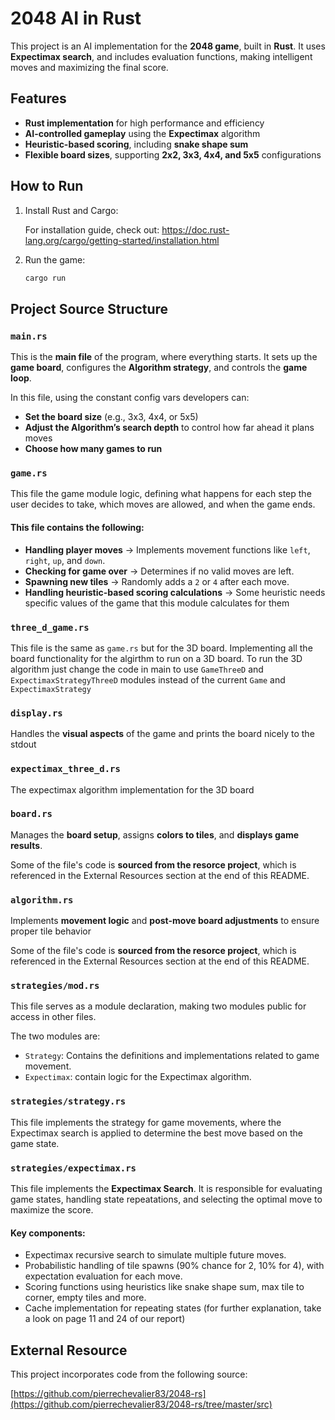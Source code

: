 # 2048 AI in Rust  

This project is an AI implementation for the **2048 game**, built in **Rust**. It uses **Expectimax search**, and includes
evaluation functions, making intelligent moves and maximizing the final score.  

## Features
- **Rust implementation** for high performance and efficiency 
- **AI-controlled gameplay** using the **Expectimax** algorithm  
- **Heuristic-based scoring**, including **snake shape sum**  
- **Flexible board sizes**, supporting **2x2, 3x3, 4x4, and 5x5** configurations  

## How to Run 
1. Install Rust and Cargo:

   For installation guide, check out:
   https://doc.rust-lang.org/cargo/getting-started/installation.html

2. Run the game:
   ```sh
   cargo run


## Project Source Structure

### `main.rs` 
This is the **main file** of the program, where everything starts. It sets up the **game board**, configures the **Algorithm strategy**, and controls the **game loop**.

In this file, using the constant config vars developers can:  
- **Set the board size** (e.g., 3x3, 4x4, or 5x5)  
- **Adjust the Algorithm’s search depth** to control how far ahead it plans moves  
- **Choose how many games to run**

### `game.rs`
This file the game module logic, defining what happens for each step the user decides to take, which moves are allowed, and when the game ends.  

#### This file contains the following:  
- **Handling player moves** → Implements movement functions like `left`, `right`, `up`, and `down`.  
- **Checking for game over** → Determines if no valid moves are left.  
- **Spawning new tiles** → Randomly adds a `2` or `4` after each move.
- **Handling heuristic-based scoring calculations** → Some heuristic needs specific values of the game that this module calculates for them

### `three_d_game.rs`
This file is the same as `game.rs` but for the 3D board. 
Implementing all the board functionality for the algirthm to run on a 3D board.
To run the 3D algorithm just change the code in main to use `GameThreeD` and `ExpectimaxStrategyThreeD` modules instead of the current `Game` and `ExpectimaxStrategy`


### `display.rs` 
Handles the **visual aspects** of the game and prints the board nicely to the stdout

### `expectimax_three_d.rs`
The expectimax algorithm implementation for the 3D board

### `board.rs`
Manages the **board setup**, assigns **colors to tiles**, and **displays game results**.

Some of the file's code is **sourced from the resorce project**, which is referenced in the External Resources section at the end of this README.

### `algorithm.rs` 
Implements **movement logic** and **post-move board adjustments** to ensure proper tile behavior

Some of the file's code is **sourced from the resorce project**, which is referenced in the External Resources section at the end of this README.

###  `strategies/mod.rs`
This file serves as a module declaration, making two modules public for access in other files.

The two modules are:
-  `Strategy`: Contains the definitions and implementations related to game movement.
-  `Expectimax`: contain logic for the Expectimax algorithm.

### `strategies/strategy.rs`
This file implements the strategy for game movements, where the Expectimax search is applied to determine the best move based on the game state.

### `strategies/expectimax.rs`
This file implements the **Expectimax Search**. It is responsible for evaluating game states, handling state repeatations, and selecting the optimal move to maximize the score.
#### Key components:
- Expectimax recursive search to simulate multiple future moves.
- Probabilistic handling of tile spawns (90% chance for 2, 10% for 4), with expectation evaluation for each move.
- Scoring functions using heuristics like snake shape sum, max tile to corner, empty tiles and more.
- Cache implementation for repeating states (for further explanation, take a look on page 11 and 24 of our report)



## External Resource

This project incorporates code from the following source: 

[https://github.com/pierrechevalier83/2048-rs](https://github.com/pierrechevalier83/2048-rs/tree/master/src)
